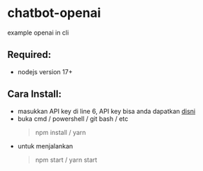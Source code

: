 # chatbot-openai

example openai in cli

## Required:

- nodejs version 17+

## Cara Install:

- masukkan API key di line 6, API key bisa anda dapatkan [disni](https://beta.openai.com/account/api-keys)
- buka cmd / powershell / git bash / etc
  > npm install / yarn
- untuk menjalankan
  > npm start / yarn start
